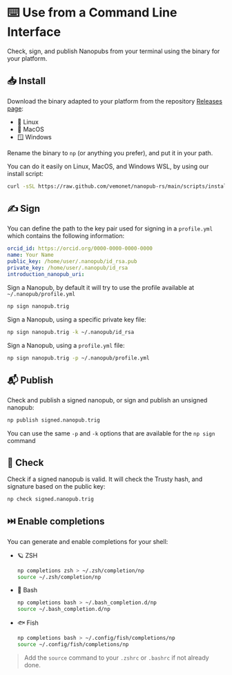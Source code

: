 # ⌨️ Use from a Command Line Interface

Check, sign, and publish Nanopubs from your terminal using the binary for your platform.

## 📥️ Install

Download the binary adapted to your platform from the repository [Releases page](https://github.com/vemonet/nanopub-rs/releases):

- 🐧 Linux
- 🍎 MacOS
- 🪟 Windows

Rename the binary to `np` (or anything you prefer), and put it in your path.

You can do it easily on Linux, MacOS, and Windows WSL, by using our install script:

```bash
curl -sSL https://raw.github.com/vemonet/nanopub-rs/main/scripts/install-binary.sh | bash
```

## ✍️ Sign

You can define the path to the key pair used for signing in a `profile.yml` which contains the following information:

```yaml title="~/.nanopub/profile.yml"
orcid_id: https://orcid.org/0000-0000-0000-0000
name: Your Name
public_key: /home/user/.nanopub/id_rsa.pub
private_key: /home/user/.nanopub/id_rsa
introduction_nanopub_uri:
```

Sign a Nanopub, by default it will try to use the profile available at `~/.nanopub/profile.yml`

```bash
np sign nanopub.trig
```

Sign a Nanopub, using a specific private key file:

```bash
np sign nanopub.trig -k ~/.nanopub/id_rsa
```

Sign a Nanopub, using a `profile.yml` file:

```bash
np sign nanopub.trig -p ~/.nanopub/profile.yml
```

## 📬️ Publish

Check and publish a signed nanopub, or sign and publish an unsigned nanopub:

```bash
np publish signed.nanopub.trig
```

You can use the same `-p` and `-k` options that are available for the `np sign` command

## 🔎 Check

Check if a signed nanopub is valid. It will check the Trusty hash, and signature based on the public key:

```bash
np check signed.nanopub.trig
```

## ⏭️ Enable completions

You can generate and enable completions for your shell:

- 🪐 ZSH

    ```bash
    np completions zsh > ~/.zsh/completion/np
    source ~/.zsh/completion/np
    ```

- 🥊 Bash

    ```bash
    np completions bash > ~/.bash_completion.d/np
    source ~/.bash_completion.d/np
    ```

- 🐟 Fish

    ```bash
    np completions bash > ~/.config/fish/completions/np
    source ~/.config/fish/completions/np
    ```

> Add the `source` command to your `.zshrc` or `.bashrc` if not already done.
